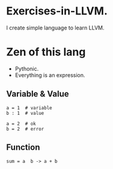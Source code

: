 

# Exercises-in-LLVM.
I create simple language to learn LLVM.

# Zen of this lang

- Pythonic.
- Everything is an expression.

## Variable & Value

	a = 1  # variable
	b : 1  # value

	a = 2  # ok
	b = 2  # error

## Function

	sum = a  b -> a + b
	
